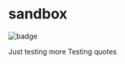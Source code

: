 # sandbox

![badge](https://img.shields.io/endpoint?url=https://gist.githubusercontent.com/mamercad/c0720523c8f03bfe45de517bbf0ac36a/raw/sandbox-badges.json)

Just testing more
Testing quotes
